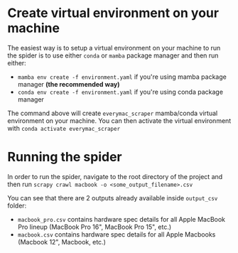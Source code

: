 # Create virtual environment on your machine

The easiest way is to setup a virtual environment on your machine to run the spider is to use either `conda` or `mamba` package manager and then run either:
- `mamba env create -f environment.yaml` if you're using mamba package manager **(the recommended way)**
- `conda env create -f environment.yaml` if you're using conda package manager

The command above will create `everymac_scraper` mamba/conda virtual environment on your machine. You can then activate the virtual environment with `conda activate everymac_scraper`

# Running the spider

In order to run the spider, navigate to the root directory of the project and then run `scrapy crawl macbook -o <some_output_filename>.csv`

You can see that there are 2 outputs already available inside `output_csv` folder:
- `macbook_pro.csv` contains hardware spec details for all Apple MacBook Pro lineup (MacBook Pro 16", MacBook Pro 15", etc.)
- `macbook.csv` contains hardware spec details for all Apple Macbooks (Macbook 12", Macbook, etc.)

